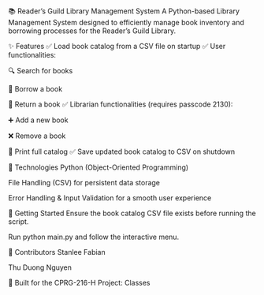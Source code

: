 📚 Reader’s Guild Library Management System
A Python-based Library Management System designed to efficiently manage book inventory and borrowing processes for the Reader’s Guild Library.

✨ Features
✅ Load book catalog from a CSV file on startup
✅ User functionalities:

🔍 Search for books

📖 Borrow a book

🔄 Return a book
✅ Librarian functionalities (requires passcode 2130):

➕ Add a new book

❌ Remove a book

📜 Print full catalog
✅ Save updated book catalog to CSV on shutdown

🔧 Technologies
Python (Object-Oriented Programming)

File Handling (CSV) for persistent data storage

Error Handling & Input Validation for a smooth user experience

🚀 Getting Started
Ensure the book catalog CSV file exists before running the script.

Run python main.py and follow the interactive menu.

👥 Contributors
Stanlee Fabian

Thu Duong Nguyen

📌 Built for the CPRG-216-H Project: Classes
